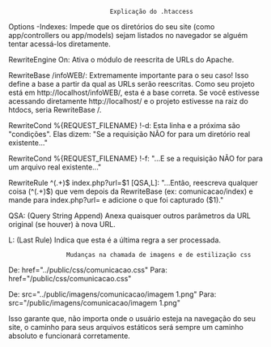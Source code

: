                                 Explicação do .htaccess


Options -Indexes: Impede que os diretórios do seu site (como app/controllers ou app/models) sejam listados no navegador se alguém tentar acessá-los diretamente.

RewriteEngine On: Ativa o módulo de reescrita de URLs do Apache.

RewriteBase /infoWEB/: Extremamente importante para o seu caso! Isso define a base a partir da qual as URLs serão reescritas. Como seu projeto está em http://localhost/infoWEB/, esta é a base correta. Se você estivesse acessando diretamente http://localhost/ e o projeto estivesse na raiz do htdocs, seria RewriteBase /.

RewriteCond %{REQUEST_FILENAME} !-d: Esta linha e a próxima são "condições". Elas dizem: "Se a requisição NÃO for para um diretório real existente..."

RewriteCond %{REQUEST_FILENAME} !-f: "...E se a requisição NÃO for para um arquivo real existente..."

RewriteRule ^(.+)$ index.php?url=$1 [QSA,L]: "...Então, reescreva qualquer coisa (^(.+)$) que vem depois da RewriteBase (ex: comunicacao/index) e mande para index.php?url= e adicione o que foi capturado ($1)."

QSA: (Query String Append) Anexa quaisquer outros parâmetros da URL original (se houver) à nova URL.

L: (Last Rule) Indica que esta é a última regra a ser processada.




                    Mudanças na chamada de imagens e de estilização css

De: href="../public/css/comunicacao.css"
Para: href="<?= BASE_URL ?>/public/css/comunicacao.css"

De: src="../public/imagens/comunicacao/imagem 1.png"
Para: src="<?= BASE_URL ?>/public/imagens/comunicacao/imagem 1.png"

Isso garante que, não importa onde o usuário esteja na navegação do seu site, o caminho para seus arquivos estáticos será sempre um caminho absoluto e funcionará corretamente.
